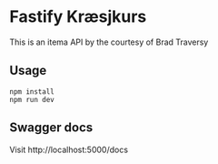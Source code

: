 # Fastify Kræsjkurs
This is an itema API by the courtesy of Brad Traversy 

## Usage
```
npm install
npm run dev
```

## Swagger docs
Visit http://localhost:5000/docs